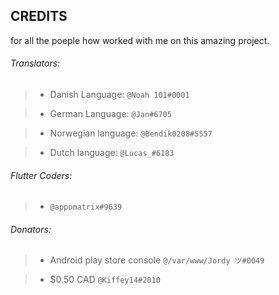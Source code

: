 ## CREDITS


for all the poeple how worked with me on this amazing project.


###### Translators:

> - Danish Language: `@Noah 101#0001`

> - German Language: `@Jan#6705`

> - Norwegian language: `@Bendik0208#5557`

> - Dutch language: `@Lucas_#6183`



###### Flutter Coders:

> - `@appomatrix#9639`



###### Donators:

> - Android play store console `@/var/www/Jordy ツ#0049`

> - $0.50 CAD `@Kiffey14#2010`
